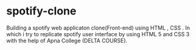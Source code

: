# spotify-clone
Building a spotify web applicaton clone(Front-end) using HTML , CSS . In which i try to replicate spotify user interface by using HTML 5 and CSS 3 with the help of Apna College (DELTA COURSE).
